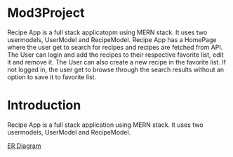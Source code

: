 # Mod3Project

Recipe App is a full stack applicatopm using MERN stack. It uses two usermodels, UserModel and RecipeModel. Recipe App has a HomePage where the user get to search for recipes and recipes are fetched from API. The User can login and add the recipes to their respective favorite list, edit it and remove it. The User can also create a new recipe in the favorite list. If not logged in, the user get to browse through the search results without an option to save it to favorite list.

# Introduction

Recipe App is a full stack application using MERN stack. It uses two usermodels, UserModel and RecipeModel.

[ER Diagram](/client/src/images/ERdiagram.png)